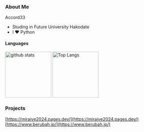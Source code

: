 ### About Me

Accord33

 - Studing in Future University Hakodate
 - I ❤️ Python

#### Languages
<p>
 <img alt="github stats" height="150px" src="https://github-readme-stats.vercel.app/api?username=azurata09&count_private=true&show_icons=true&show_icons=true" />
 <img alt="Top Langs" height="150px" src="https://github-readme-stats.vercel.app/api/top-langs/?username=azurata09&layout=compact&count_private=true&show_icons=true&show_icons=true" />
</p>

### Projects

[https://miraive2024.pages.dev/](https://miraive2024.pages.dev/)<br>
[https://www.berubah.jp/](https://www.berubah.jp/)
